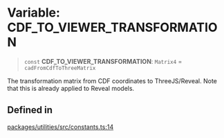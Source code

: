 # Variable: CDF\_TO\_VIEWER\_TRANSFORMATION

> `const` **CDF\_TO\_VIEWER\_TRANSFORMATION**: `Matrix4` = `cadFromCdfToThreeMatrix`

The transformation matrix from CDF coordinates to ThreeJS/Reveal.
Note that this is already applied to Reveal models.

## Defined in

[packages/utilities/src/constants.ts:14](https://github.com/cognitedata/reveal/blob/3aaed3491dba3f4ba9ecd87f495d35383cc73a1d/viewer/packages/utilities/src/constants.ts#L14)
